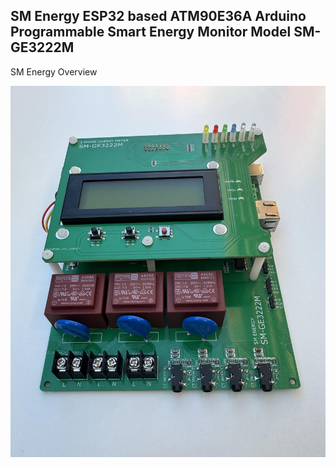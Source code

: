 ## SM Energy ESP32 based ATM90E36A Arduino Programmable Smart Energy Monitor Model SM-GE3222M


SM Energy Overview

![Display-Type-B](https://github.com/Chamil1983/SM-GE3222M-Smart-Energy-Monitor/blob/main/Pictures/IMG_3.jpg?raw=true)
